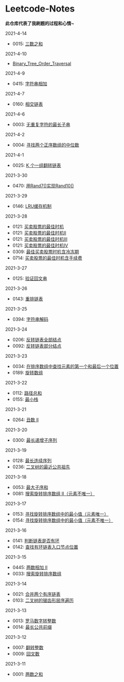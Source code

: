 # Leetcode-Notes  

**此仓库代表了我刷题的过程和心情~**

2021-4-14

  - 0015: [三数之和](https://github.com/Willbebest/Leetcode-Notes/blob/main/2021-4-15/leetcode0015.md)  


2021-4-10

  - [Binary_Tree_Order_Traversal](https://github.com/Willbebest/Leetcode-Notes/blob/main/2021-4-10/Binary_Tree_Order_Traversal.md)  

2021-4-9

  - 0415: [字符串相加](https://github.com/Willbebest/Leetcode-Notes/blob/main/2021-4-9/leetcode0415.md)  

2021-4-7

  - 0160: [相交链表](https://github.com/Willbebest/Leetcode-Notes/blob/main/2021-4-7/leetcode0160.md)  

2021-4-6

  - 0003: [无重复字符的最长子串](https://github.com/Willbebest/Leetcode-Notes/blob/main/2021-4-6/leetcode0003.md)  

2021-4-2

  - 0004: [寻找两个正序数组的中位数](https://github.com/Willbebest/Leetcode-Notes/blob/main/2021-4-2/leetcode0004.md)  

2021-4-1

  - 0025: [K 个一组翻转链表](https://github.com/Willbebest/Leetcode-Notes/blob/main/2021-4-1/leetcode0025.md)  

2021-3-30

  - 0470: [用Rand7()实现Rand10()](https://github.com/Willbebest/Leetcode-Notes/blob/main/2021-3-30/leetcode0470.md)  

2021-3-29

  - 0146: [LRU缓存机制](https://github.com/Willbebest/Leetcode-Notes/blob/main/2021-3-29/leetcode0146.md)  


2021-3-28

  - 0121: [买卖股票的最佳时机](https://github.com/Willbebest/Leetcode-Notes/blob/main/2021-3-28/leetcode0121.md)  
  - 0121: [买卖股票的最佳时机II](https://github.com/Willbebest/Leetcode-Notes/blob/main/2021-3-28/leetcode0122.md)  
  - 0121: [买卖股票的最佳时机III](https://github.com/Willbebest/Leetcode-Notes/blob/main/2021-3-28/leetcode0123.md)  
  - 0121: [买卖股票的最佳时机IV](https://github.com/Willbebest/Leetcode-Notes/blob/main/2021-3-28/leetcode0188.md)  
  - 0309: [最佳买卖股票时机含冷冻期](https://github.com/Willbebest/Leetcode-Notes/blob/main/2021-3-28/leetcode0309.md)        
  - 0714: [买卖股票的最佳时机含手续费](https://github.com/Willbebest/Leetcode-Notes/blob/main/2021-3-28/leetcode0714.md)

2021-3-27

  - 0125: [验证回文串](https://github.com/Willbebest/Leetcode-Notes/blob/main/2021-3-27/leetcode0125.md)  

2021-3-26

  - 0143: [重排链表](https://github.com/Willbebest/Leetcode-Notes/blob/main/2021-3-26/leetcode0143.md)  


2021-3-25

  - 0394: [字符串解码](https://github.com/Willbebest/Leetcode-Notes/blob/main/2021-3-25/leetcode0394.md)  

2021-3-24

  - 0206: [反转链表全部结点](https://github.com/Willbebest/Leetcode-Notes/blob/main/2021-3-24/leetcode0206.md)  
  - 0092: [反转链表部分结点](https://github.com/Willbebest/Leetcode-Notes/blob/main/2021-3-24/leetcode0092.md)  

2021-3-23

  - 0034: [在排序数组中查找元素的第一个和最后一个位置](https://github.com/Willbebest/Leetcode-Notes/blob/main/2021-3-23/leetcode0034.md)  
  - 0189: [旋转数组](https://github.com/Willbebest/Leetcode-Notes/blob/main/2021-3-23/leetcode0189.md)  

2021-3-22

  - 0112: [路径总和](https://github.com/Willbebest/Leetcode-Notes/blob/main/2021-3-22/leetcode0112.md)  
  - 0155: [最小栈](https://github.com/Willbebest/Leetcode-Notes/blob/main/2021-3-22/leetcode0155.md)  

2021-3-21

  - 0264: [丑数 II](https://github.com/Willbebest/Leetcode-Notes/blob/main/2021-3-21/leetcode0264.md)  

2021-3-20

  - 0300: [最长递增子序列](https://github.com/Willbebest/Leetcode-Notes/blob/main/2021-3-20/leetcode0300.md)  

2021-3-19 

  - 0128: [最长连续序列](https://github.com/Willbebest/Leetcode-Notes/blob/main/2021-3-19/leetcode0128.md)  
  - 0236: [二叉树的最近公共祖先](https://github.com/Willbebest/Leetcode-Notes/blob/main/2021-3-19/leetcode0236.md)  

2021-3-18 

  - 0053: [最大子序和](https://github.com/Willbebest/Leetcode-Notes/blob/main/2021-3-18/leetcode0053.md)  
  - 0081: [搜索旋转排序数组 II（元素不唯一）](https://github.com/Willbebest/Leetcode-Notes/blob/main/2021-3-18/leetcode0081.md)  


2021-3-17 

  - 0153: [寻找旋转排序数组中的最小值（元素唯一）](https://github.com/Willbebest/Leetcode-Notes/blob/main/2021-3-17/leetcode0153.md)  
  - 0154: [寻找旋转排序数组中的最小值（元素不唯一）](https://github.com/Willbebest/Leetcode-Notes/blob/main/2021-3-17/leetcode0154.md)  

2021-3-16  

  - 0141: [判断链表是否有环](https://github.com/Willbebest/Leetcode-Notes/blob/main/2021-3-16/leetcode0141.md)  
  - 0142: [查找有环链表入口节点位置](https://github.com/Willbebest/Leetcode-Notes/blob/main/2021-3-16/leetcode0142.md) 

2021-3-15  

  - 0445: [两数相加 II](https://github.com/Willbebest/Leetcode-Notes/blob/main/2021-3-15/leetcode0445.md)  
  - 0033: [搜索旋转排序数组](https://github.com/Willbebest/Leetcode-Notes/blob/main/2021-3-15/leetcode0033.md) 

2021-3-14  

  - 0021: [合并两个有序链表](https://github.com/Willbebest/Leetcode-Notes/blob/main/2021-3-14/leetcode0021.md)  
  - 0103: [二叉树的锯齿形层序遍历](https://github.com/Willbebest/Leetcode-Notes/blob/main/2021-3-14/leetcode0103.md) 

2021-3-13  
  - 0013: [罗马数字转整数](https://github.com/Willbebest/Leetcode-Notes/blob/main/2021-3-13/leetcode0014.md)  
  - 0014: [最长公共前缀](https://github.com/Willbebest/Leetcode-Notes/blob/main/2021-3-13/leetcode0014.md)  

2021-3-12  
  - 0007: [翻转整数](https://github.com/Willbebest/Leetcode-Notes/blob/main/2021-3-12/LeetCode0007.md)   
  - 0009: [回文数](https://github.com/Willbebest/Leetcode-Notes/blob/main/2021-3-12/leetcode0009.md)   

2021-3-11  
- 0001: [两数之和](https://github.com/Willbebest/Leetcode-Notes/blob/main/2021-3-11/leetcode0001.md)  







